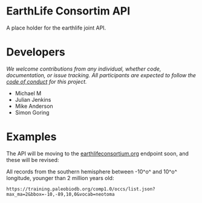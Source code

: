 # EarthLife Consortim API

A place holder for the earthlife joint API.

# Developers

*We welcome contributions from any individual, whether code, documentation, or issue tracking.  All participants are expected to follow the [code of conduct](conduct.md) for this project.*


* Michael M
* Julian Jenkins
* Mike Anderson
* Simon Goring

# Examples

The API will be moving to the [earthlifeconsortium.org]() endpoint soon, and these will be revised:

All records from the southern hemisphere between -10^o^ and 10^o^ longitude, younger than 2 million years old:
```
https://training.paleobiodb.org/comp1.0/occs/list.json?max_ma=2&bbox=-10,-89,10,0&vocab=neotoma
```
